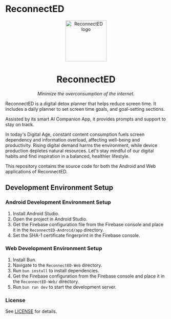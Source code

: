 # ReconnectED

<div align="center">
    <img src="https://github.com/GetReconnectED/ReconnectED/raw/main/Assets/logo.png" alt="ReconnectED logo" width="128" />
    <h1>ReconnectED</h1>
</div>

<p align="center"><i>Minimize the overconsumption of the internet.</i></p>

ReconnectED is a digital detox planner that helps reduce screen time. It includes a daily planner to set screen time goals, and goal-setting sections.

Assisted by its smart AI Companion App, it provides prompts and support to stay on track.

In today's Digital Age, constant content consumption fuels screen dependency and information overload, affecting well-being and productivity. Rising digital demand harms the environment, while device production depletes natural resources. Let's stay mindful of our digital habits and find inspiration in a balanced, healthier lifestyle.

This repository contains the source code for both the Android and Web applications of ReconnectED.

## Development Environment Setup

### Android Development Environment Setup

1. Install Android Studio.
2. Open the project in Android Studio.
3. Get the Firebase configuration file from the Firebase console and place it in the `ReconnectED-Android/app` directory.
4. Set the SHA-1 certificate fingerprint in the Firebase console.

### Web Development Environment Setup

1. Install Bun.
2. Navigate to the `ReconnectED-Web` directory.
3. Run `bun install` to install dependencies.
4. Get the Firebase configuration from the Firebase console and place it in the `ReconnectED-Web/` directory.
5. Run `bun run dev` to start the development server.

### License

See [LICENSE](./LICENSE) for details.
